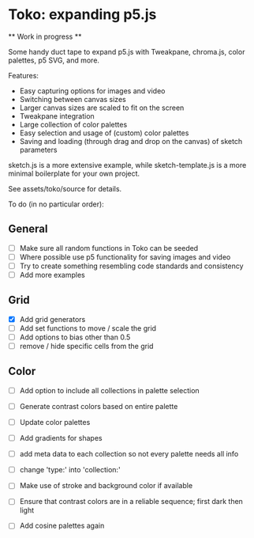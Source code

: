 # Toko: expanding p5.js

** Work in progress **

Some handy duct tape to expand p5.js with Tweakpane, chroma.js, color palettes, p5 SVG, and more.

Features:
- Easy capturing options for images and video
- Switching between canvas sizes
- Larger canvas sizes are scaled to fit on the screen
- Tweakpane integration
- Large collection of color palettes
- Easy selection and usage of (custom) color palettes
- Saving and loading (through drag and drop on the canvas) of sketch parameters

sketch.js is a more extensive example, while sketch-template.js is a more minimal boilerplate for your own project.

See assets/toko/source for details.

To do (in no particular order):

## General
- [ ] Make sure all random functions in Toko can be seeded
- [ ] Where possible use p5 functionality for saving images and video
- [ ] Try to create something resembling code standards and consistency
- [ ] Add more examples

## Grid
- [x] Add grid generators
- [ ] Add set functions to move / scale the grid
- [ ] Add options to bias other than 0.5
- [ ] remove / hide specific cells from the grid

## Color
- [ ] Add option to include all collections in palette selection
- [ ] Generate contrast colors based on entire palette
- [ ] Update color palettes
- [ ] Add gradients for shapes
- [ ] add meta data to each collection so not every palette needs all info
- [ ] change 'type:' into 'collection:'
- [ ] Make use of stroke and background color if available
- [ ] Ensure that contrast colors are in a reliable sequence; first dark then light
- [ ] Add cosine palettes again



